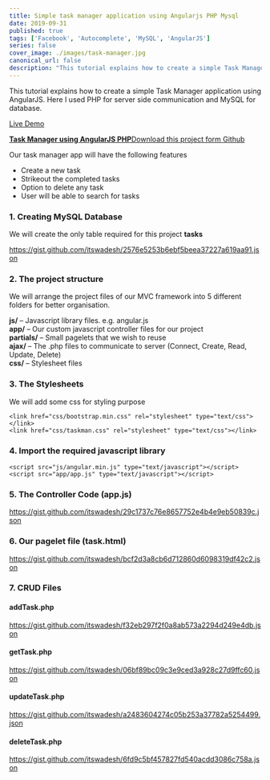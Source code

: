 ```yaml
---
title: Simple task manager application using Angularjs PHP Mysql
date: 2019-09-31
published: true
tags: ['Facebook', 'Autocomplete', 'MySQL', 'AngularJS']
series: false
cover_image: ./images/task-manager.jpg
canonical_url: false
description: "This tutorial explains how to create a simple Task Manager application using AngularJS. Here I used PHP for server side communication and MySQL for database."
---
```

This tutorial explains how to create a simple Task Manager application using AngularJS. Here I used PHP for server side communication and MySQL for database.

<a href="http://demos.angularcode.com/taskman/" class="button green" target="_blank">Live Demo</a> 
<div class="github">
    <a href="https://github.com/itswadesh/angularcode-task-manager-app" rel="nofollow" target="_blank">
        <b>Task Manager using AngularJS PHP</b>Download this project form Github
    </a>
</div>

Our task manager app will have the following features

*   Create a new task
*   Strikeout the completed tasks
*   Option to delete any task
*   User will be able to search for tasks

### 1\. Creating MySQL Database

We will create the only table required for this project **tasks**

https://gist.github.com/itswadesh/2576e5253b6ebf5beea37227a619aa91.json

### 2\. The project structure

We will arrange the project files of our MVC framework into 5 different folders for better organisation.

**js/** – Javascript library files. e.g. angular.js  
**app/** – Our custom javascript controller files for our project  
**partials/** – Small pagelets that we wish to reuse  
**ajax/** – The .php files to communicate to server (Connect, Create, Read, Update, Delete)  
**css/** – Stylesheet files

### 3\. The Stylesheets

We will add some css for styling purpose

    <link href="css/bootstrap.min.css" rel="stylesheet" type="text/css"></link>  
    <link href="css/taskman.css" rel="stylesheet" type="text/css"></link>  
    

### 4\. Import the required javascript library

    <script src="js/angular.min.js" type="text/javascript"></script>  
    <script src="app/app.js" type="text/javascript"></script>  
    

### 5\. The Controller Code (app.js)

https://gist.github.com/itswadesh/29c1737c76e8657752e4b4e9eb50839c.json

### 6\. Our pagelet file (task.html)

https://gist.github.com/itswadesh/bcf2d3a8cb6d712860d6098319df42c2.json

### 7\. CRUD Files

#### addTask.php

https://gist.github.com/itswadesh/f32eb297f2f0a8ab573a2294d249e4db.json

#### getTask.php

https://gist.github.com/itswadesh/06bf89bc09c3e9ced3a928c27d9ffc60.json

#### updateTask.php

https://gist.github.com/itswadesh/a2483604274c05b253a37782a5254499.json

#### deleteTask.php

https://gist.github.com/itswadesh/6fd9c5bf457827fd540acdd3086c758a.json

